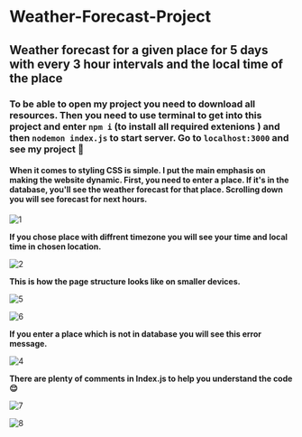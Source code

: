 # Weather-Forecast-Project
## Weather forecast for a given place for 5 days with every 3 hour intervals and the local time of the place

### To be able to open my project you need to download all resources. Then you need to use terminal to get into this project and enter `npm i` (to install all required extenions ) and then `nodemon index.js` to start server. Go to `localhost:3000` and see my project :slightly_smiling_face:

#### When it comes to styling CSS is simple. I put the main emphasis on making the website dynamic. First, you need to enter a place. If it's in the database, you'll see the weather forecast for that place. Scrolling down you will see forecast for next hours.

![1](https://github.com/dawidryskala/Weather-Forecast-Project/assets/141305850/27118904-78a4-466a-bdd9-82e212688371)



**If you chose place with diffrent timezone you will see your time and local time in chosen location.**



![2](https://github.com/dawidryskala/Weather-Forecast-Project/assets/141305850/491dd343-40bf-4154-a012-a7e5906eb830)


**This is how the page structure looks like on smaller devices.**

![5](https://github.com/dawidryskala/Weather-Forecast-Project/assets/141305850/e047a03c-5643-4962-be32-e9f40aa8b939)

![6](https://github.com/dawidryskala/Weather-Forecast-Project/assets/141305850/ab522ff7-c0a0-4388-8d9d-6e5d660e1b77)



**If you enter a place which is not in database you will see this error message.**

![4](https://github.com/dawidryskala/Weather-Forecast-Project/assets/141305850/99d7e59b-0d55-461a-a8ca-ee0f6966bd29)

**There are plenty of comments in Index.js to help you understand the code :relieved:**

![7](https://github.com/dawidryskala/Weather-Forecast-Project/assets/141305850/d2ea0174-523a-4f51-95f0-33a7ddefdee1)

![8](https://github.com/dawidryskala/Weather-Forecast-Project/assets/141305850/7de6897c-d84c-4620-910c-cf143ce70b20)





